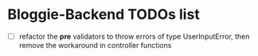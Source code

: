 # Bloggie-Backend TODOs list
- [ ] refactor the **pre** validators to throw errors of type UserInputError, then remove the workaround in controller functions
